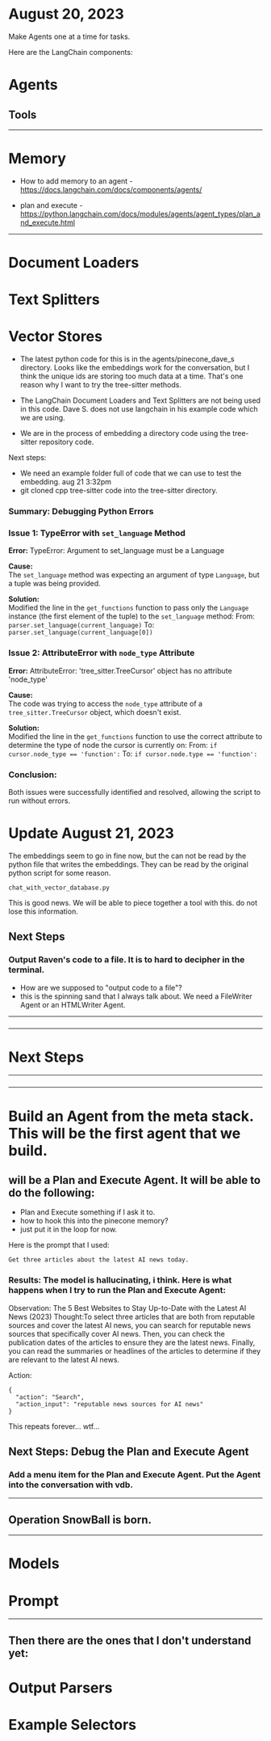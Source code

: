 
# August 20, 2023

Make Agents one at a time for tasks.


Here are the LangChain components:
# Agents
## Tools
---
# Memory
- How to add memory to an agent - https://docs.langchain.com/docs/components/agents/

- plan and execute - https://python.langchain.com/docs/modules/agents/agent_types/plan_and_execute.html

---  

# Document Loaders

# Text Splitters

# Vector Stores
- The latest python code for this is in the agents/pinecone_dave_s directory.  Looks like the embeddings work for the conversation, but I think the unique ids are storing too much data at a time.  That's one reason why I want to try the tree-sitter methods.

- The LangChain Document Loaders and Text Splitters are not being used in this code.  Dave S. does not use langchain in his example code which we are using.

- We are in the process of embedding a directory code using the tree-sitter repository code.

Next steps:
- We need an example folder full of code that we can use to test the embedding. aug 21 3:32pm
- git cloned cpp tree-sitter code into the tree-sitter directory.

### Summary: Debugging Python Errors

### Issue 1: TypeError with `set_language` Method

**Error:**
TypeError: Argument to set_language must be a Language

**Cause:**  
The `set_language` method was expecting an argument of type `Language`, but a tuple was being provided.

**Solution:**  
Modified the line in the `get_functions` function to pass only the `Language` instance (the first element of the tuple) to the `set_language` method:
From: `parser.set_language(current_language)`
To: `parser.set_language(current_language[0])`

### Issue 2: AttributeError with `node_type` Attribute

**Error:**
AttributeError: 'tree_sitter.TreeCursor' object has no attribute 'node_type'

**Cause:**  
The code was trying to access the `node_type` attribute of a `tree_sitter.TreeCursor` object, which doesn't exist.

**Solution:**  
Modified the line in the `get_functions` function to use the correct attribute to determine the type of node the cursor is currently on:
From: `if cursor.node_type == 'function':`
To: `if cursor.node.type == 'function':`

### Conclusion:
Both issues were successfully identified and resolved, allowing the script to run without errors.

# Update August 21, 2023
The embeddings seem to go in fine now, but the can not be read by the python file that writes the embeddings.  They can be read by the original python script for some reason. 
``` file
chat_with_vector_database.py   
```
This is good news.  We will be able to piece together a tool with this.  do not lose this information.
### 
### 
## Next Steps
### Output Raven's code to a file.  It is to hard to decipher in the terminal.
- How are we supposed to "output code to a file"?
- this is the spinning sand that I always talk about.
We need a FileWriter Agent or an HTMLWriter Agent.
---
### 
---
# Next Steps
---
### 
---
# Build an Agent from the meta stack.  This will be the first agent that we build.  
## will be a Plan and Execute Agent.  It will be able to do the following:
- Plan and Execute something if I ask it to.
- how to hook this into the pinecone memory?
- just put it in the loop for now.

Here is the prompt that I used:
``` prompt
Get three articles about the latest AI news today.
```
### Results: The model is hallucinating, i think.  Here is what happens when I try to run the Plan and Execute Agent:
Observation: The 5 Best Websites to Stay Up-to-Date with the Latest AI News (2023)
Thought:To select three articles that are both from reputable sources and cover the latest AI news, you can search for reputable news sources that specifically cover AI news. Then, you can check the publication dates of the articles to ensure they are the latest news. Finally, you can read the summaries or headlines of the articles to determine if they are relevant to the latest AI news.

Action:
```
{
  "action": "Search",
  "action_input": "reputable news sources for AI news"
}
```

This repeats forever... wtf...

## Next Steps: Debug the Plan and Execute Agent

### Add a menu item for the Plan and Execute Agent.  Put the Agent into the conversation with vdb.


---
## Operation SnowBall is born.
---
    


# Models

# Prompt


---
## Then there are the ones that I don't understand yet:
# Output Parsers

# Example Selectors

